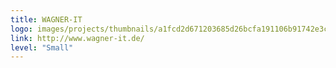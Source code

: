 ```yaml
---
title: WAGNER-IT
logo: images/projects/thumbnails/a1fcd2d671203685d26bcfa191106b91742e3c92.png.150x50_q85.jpg
link: http://www.wagner-it.de/
level: "Small"
---
```

